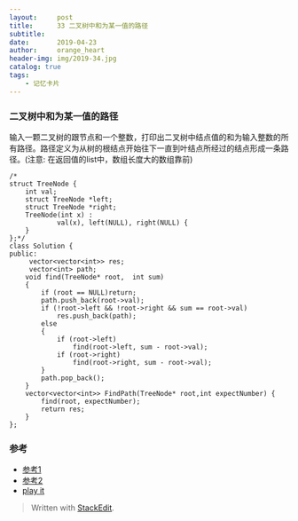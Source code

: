 ```yaml
---
layout:     post
title:      33 二叉树中和为某一值的路径
subtitle:  
date:       2019-04-23
author:     orange_heart
header-img: img/2019-34.jpg
catalog: true
tags:
    - 记忆卡片
---
```


### 二叉树中和为某一值的路径


输入一颗二叉树的跟节点和一个整数，打印出二叉树中结点值的和为输入整数的所有路径。路径定义为从树的根结点开始往下一直到叶结点所经过的结点形成一条路径。(注意: 在返回值的list中，数组长度大的数组靠前)

```objc
/*
struct TreeNode {
	int val;
	struct TreeNode *left;
	struct TreeNode *right;
	TreeNode(int x) :
			val(x), left(NULL), right(NULL) {
	}
};*/
class Solution {
public:
     vector<vector<int>> res;
     vector<int> path;
    void find(TreeNode* root,  int sum)
    {
        if (root == NULL)return;
        path.push_back(root->val);
        if (!root->left && !root->right && sum == root->val)
            res.push_back(path);
        else
        {
            if (root->left)
                find(root->left, sum - root->val);
            if (root->right)
                find(root->right, sum - root->val);
        }
        path.pop_back();
    }
    vector<vector<int>> FindPath(TreeNode* root,int expectNumber) {
        find(root, expectNumber);
        return res;
    }
};
```

### 参考

- [参考1](https://github.com/zhedahht/CodingInterviewChinese2)
- [参考2](https://github.com/gatieme/CodingInterviews)
- [play it](https://www.nowcoder.com/practice/b736e784e3e34731af99065031301bca?tpId=13&tqId=11177&tPage=2&rp=1&ru=/ta/coding-interviews&qru=/ta/coding-interviews/question-ranking)


> Written with [StackEdit](https://stackedit.io/).

<head>
    <script src="https://cdn.mathjax.org/mathjax/latest/MathJax.js?config=TeX-AMS-MML_HTMLorMML" type="text/javascript"></script>
    <script type="text/x-mathjax-config">
        MathJax.Hub.Config({
            tex2jax: {
            skipTags: ['script', 'noscript', 'style', 'textarea', 'pre'],
            inlineMath: [['$','$']]
            }
        });
    </script>
</head>
<!--stackedit_data:
eyJoaXN0b3J5IjpbLTEyODcwNzczNywtMTU1MjQ2ODYyMV19
-->